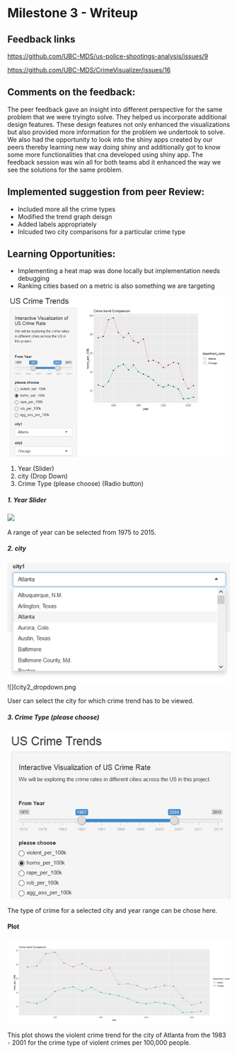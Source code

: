# Milestone 3 - Writeup

## Feedback links

https://github.com/UBC-MDS/us-police-shootings-analysis/issues/9

https://github.com/UBC-MDS/CrimeVisualizer/issues/16


## Comments on the feedback:

The peer feedback gave an insight into different perspective for the same problem that we were tryingto solve. They helped us incorporate additional design features.
These design features not only enhanced the visualizations but also provided more information for the problem we undertook to solve.
We also had the opportunity to look into the shiny apps created by our peers thereby learning new way doing shiny and additionally got to
know some more functionalities that cna developed using shiny app. The feedback session was win all for both teams abd it enhanced the way we see the solutions for the same problem.

## Implemented suggestion from peer Review:

- Included more all the crime types
- Modified the trend graph deisgn
- Added labels appropriately
- Inlcuded two city comparisons for a particular crime type

## Learning Opportunities:
 - Implementing a heat map was done locally but implementation needs debugging
 - Ranking cities based on a metric is also something we are targeting

![](app_overview.png)

1. Year (Slider)
2. city (Drop Down)
3. Crime Type (please choose) (Radio button)

##### 1. Year Slider

![](year_slider.png)

A range of year can be selected from 1975 to 2015.

##### 2. city

![](city1_dropdown.png)
![](city2_dropdown.png

User can select the city for which crime trend has to be viewed.

##### 3. Crime Type (please choose)

![](crime_type.png)

The type of crime for a selected city and year range can be chose here.

#### Plot

![](title_label_trend.png)

This plot shows the violent crime trend for the city of Atlanta from the 1983 - 2001 for the crime type of violent crimes per 100,000 people.






